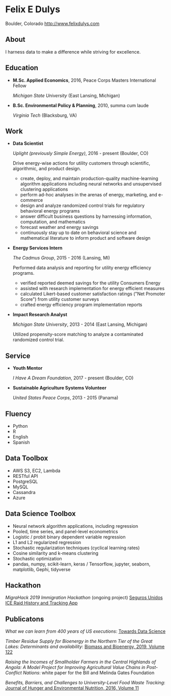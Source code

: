 Felix E Dulys
=============

Boulder, Colorado
<http://www.felixdulys.com>

About
---------

I harness data to make a difference while striving for excellence.



Education
---------

*   **M.Sc. Applied Economics**, 2016, Peace Corps Masters International Fellow

    *Michigan State University* (East Lansing, Michigan)

*   **B.Sc. Environmental Policy & Planning**, 2010, summa cum laude

    *Virginia Tech* (Blacksburg, VA)


Work
---------------

*   **Data Scientist**

    *Uplight (previously Simple Energy)*, 2016 - present (Boulder, CO)

    Drive energy-wise actions for utility customers through scientific, algorithmic, and product design.

    - create, deploy, and maintain production-quality machine-learning algorithm applications including neural networks and unsupervised clustering applications
    - perform ad-hoc analyses in the arenas of energy, marketing, and e-commerce
    - design and analyze randomized control trials for regulatory behavioral energy programs
    - answer difficult business questions by harnessing information, computation, and mathematics
    - forecast weather and energy savings
    - continuously stay up to date on behavioral science and mathematical literature to inform product and software design



*   **Energy Services Intern**

    *The Cadmus Group*, 2015 - 2016 (Lansing, MI)

    Performed data analysis and reporting for utility energy efficiency programs.

    - verified reported deemed savings for the utility Consumers Energy
    - assisted with research implementation for energy efficient measures
    - calculated Likert-based customer satisfaction ratings ("Net Promoter Score") from utility customer surveys
    - crafted energy efficiency program implementation reports







*   **Impact Research Analyst**

    *Michigan State University*, 2013 - 2014 (East Lansing, Michigan)

    Utilized propensity-score matching to analyze a contaminated randomized control trial.



Service
-------

*   **Youth Mentor**

    *I Have A Dream Foundation*, 2017 - present (Boulder, CO)

*   **Sustainable Agriculture Systems Volunteer**

    *United States Peace Corps*, 2013 - 2015 (Panama)



Fluency
------

- Python
- R
- English
- Spanish


Data Toolbox
------

- AWS S3, EC2, Lambda
- RESTful API
- PostgreSQL
- MySQL
- Cassandra
- Azure


Data Science Toolbox
--------------------

- Neural network algorithm applications, including regression
- Pooled, time series, and panel-level econometrics
- Logistic / probit binary dependent variable regression
- L1 and L2 regularized regression
- Stochastic regularization techniques (cyclical learning rates)
- Cosine similarity and k-means clustering
- Stochastic optimization
- pandas, numpy, scikit-learn, keras / Tensorflow, jupyter, seaborn, matplotlib, Gephi, tidyverse


Hackathon
---------
*MigraHack 2019 Immigration Hackathon* (ongoing project) [Seguros Unidos ICE Raid History and Tracking App](<http://github.com/mariajcb/migrahack>)

Publicatons
-----------

*What we can learn from 400 years of US executions*: [Towards Data Science](<https://towardsdatascience.com/what-we-can-learn-from-400-years-of-us-executions-a6a8f522dba>)


*Timber Residue Supply for Bioenergy in the Northern Tier of the Great Lakes: Determinants and availability*: [Biomass and Bioenergy, 2019, Volume 122](<https://www.sciencedirect.com/science/article/pii/S0961953419300352>)

*Raising the Incomes of Smallholder Farmers in the Central Highlands of Angola: A Model Project for Improving Agricultural Value Chains in Post-Conflict Nations*: white paper for the Bill and Melinda Gates Foundation

*Benefits, Barriers, and Challenges to University-Level Food Waste Tracking*: [Journal of Hunger and Environmental Nutrition, 2016, Volume 11](<https://www.tandfonline.com/doi/abs/10.1080/19320248.2015.1045676?journalCode=when20>)
